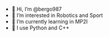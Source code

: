 - 👋 Hi, I’m @bergo987
- 👀 I’m interested in Robotics and Sport
- 🌱 I’m currently learning in MP2I 
- 🧩 I use Python and C++

<!---
bergo987/bergo987 is a ✨ special ✨ repository because its `README.md` (this file) appears on your GitHub profile.
You can click the Preview link to take a look at your changes.
--->
